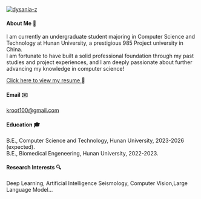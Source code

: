 

[![dysania-z](https://img.shields.io/badge/dysania_z-github-blue?logo=github)](https://github.com/dysania-z)

#### About Me 👧
I am currently an undergraduate student majoring in Computer Science and Technology at Hunan University, a prestigious 985 Project university in China.\
I am fortunate to have built a solid professional foundation through my past studies and project experiences, and I am deeply passionate about further advancing my knowledge in computer science!

<p><a href="docs/resume of Ruixi Zhong.pdf" target="_blank">Click here to view my resume </a>  📄

#### Email ✉️
kroot100@gmail.com

#### Education 🎓 
B.E., Computer Science and Technology, Hunan University, 2023-2026 (expected).\
B.E., Biomedical Engeneering, Hunan University, 2022-2023.

#### Research Interests 🔍 
Deep Learning, Artificial Intelligence Seismology, Computer Vision,Large Language Model...


